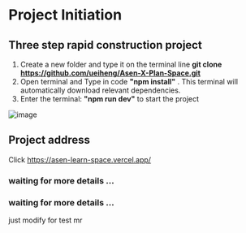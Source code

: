 # Project Initiation

## Three step rapid construction project
1. Create a new folder and type it on the terminal line **git clone https://github.com/ueiheng/Asen-X-Plan-Space.git**
2. Open terminal and Type in code **"npm install"** . This terminal will automatically download relevant dependencies.
3. Enter the terminal: **"npm run dev"** to start the project


![image](https://media1.giphy.com/media/lmjmpPI9FouT0YjsAe/giphy.webp)


## Project address

Click https://asen-learn-space.vercel.app/

### waiting for more details ...
### waiting for more details ...

just modify for test mr

